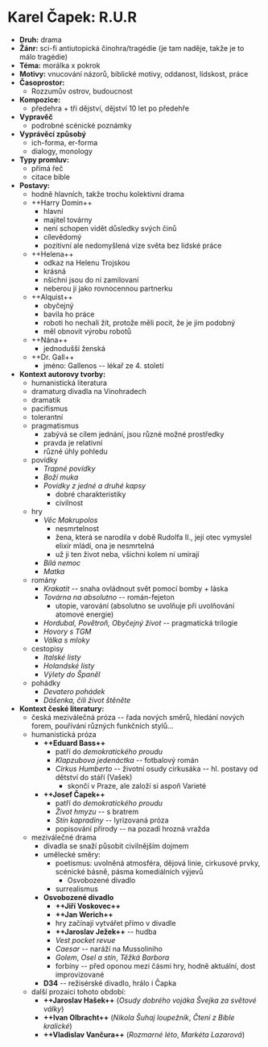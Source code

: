 # Karel Čapek: R.U.R

- __Druh:__ drama
- __Žánr:__ sci-fi antiutopická činohra/tragédie (je tam naděje, takže je to málo tragédie)
- __Téma:__ morálka x pokrok
- __Motivy:__ vnucování názorů, biblické motivy, oddanost, lidskost, práce
- __Časoprostor:__ 
	- Rozzumův ostrov, budoucnost
- __Kompozice:__
	- předehra + tři dějství, dějství 10 let po předehře
- __Vypravěč__
	- podrobné scénické poznámky 
- __Vyprávěcí způsobý__
	- ich-forma, er-forma
	- dialogy, monology
- __Typy promluv:__
	- přímá řeč
	- citace bible
- __Postavy:__
	- hodně hlavních, takže trochu kolektivní drama
	- ++Harry Domin++
		- hlavní
		- majitel továrny
		- není schopen vidět důsledky svých činů
		- cílevědomý
		- pozitivní ale nedomyšlená vize světa bez lidské práce
	- ++Helena++
		- odkaz na Helenu Trojskou
		- krásná
		- nšichni jsou do ní zamilovaní
		- neberou ji jako rovnocennou partnerku
	- ++Alquist++
		- obyčejný
		- bavila ho práce
		- roboti ho nechali žít, protože měli pocit, že je jim podobný
		- měl obnovit výrobu robotů
	- ++Nána++
		- jednodušší ženská
	- ++Dr. Gall++
		- jméno: Gallenos -- lékař ze 4. století
- __Kontext autorovy tvorby:__
	- humanistická literatura
	- dramaturg divadla na Vinohradech
	- dramatik
	- pacifismus
	- tolerantní
	- pragmatismus
		- zabývá se cílem jednání, jsou různé možné prostředky
		- pravda je relativní
		- různé úhly pohledu
	- povídky
		- _Trapné povídky_
		- _Boží muka_
		- _Povídky z jedné a druhé kapsy_
			- dobré charakteristiky
			- civilnost
	- hry
		- _Věc Makrupolos_
			- nesmrtelnost
			- žena, která se narodila v době Rudolfa II., její otec vymyslel elixír mládí, ona je nesmrtelná
			- už ji ten život neba, všichni kolem ní umírají
		- _Bílá nemoc_
		- _Matka_
	- romány
		- *Krakatit* -- snaha ovládnout svět pomocí bomby + láska
		- *Továrna na absolutno* -- román-fejeton
			- utopie, varování (absolutno se uvolňuje při uvolňování atomové energie)
		- *Hordubal, Povětroň, Obyčejný život* -- pragmatická trilogie
		- _Hovory s TGM_
		- _Válka s mloky_
	- cestopisy
		- _Italské listy_
		- _Holandské listy_
		- _Výlety do Španěl_
	- pohádky
		- _Devatero pohádek_
		- _Dášenka, čili život štěněte_
- __Kontext české literatury:__
	- česká meziválečná próza -- řada nových směrů, hledání nových forem, pouřívání různých funkčních stylů...
	- humanistická próza 
		- __++Eduard Bass++__
			- patří do *demokratického proudu*
			- *Klapzubova jedenáctka* -- fotbalový román
			- *Cirkus Humberto* -- životní osudy cirkusáka -- hl. postavy od dětství do stáří (Vašek)
				- skončí v Praze, ale založí si aspoň Varieté 
		- __++Josef Čapek++__
			- patří do *demokratického proudu*
 			- *Život hmyzu* -- s bratrem
 			- *Stín kapradiny* -- lyrizovaná próza
			- popisování přírody -- na pozadí hrozná vražda
	- meziválečné drama
		- divadla se snaží působit civilnějším dojmem
		- umělecké směry: 
			- poetismus: uvolněná atmosféra, dějová linie, cirkusové prvky, scénické básně, pásma komediálních výjevů
				- Osvobozené divadlo
			- surrealismus
		- __Osvobozené divadlo__
			- __++Jiří Voskovec++__
			- __++Jan Werich++__
			- hry začínají vytvářet přímo v divadle
			- __++Jaroslav Ježek++__ -- hudba
			- _Vest pocket revue_
			- _Caesar_ -- naráží na Mussoliniho
			- _Golem_, _Osel a stín_, _Těžká  Barbora_
			- forbíny -- před oponou mezi čásmi hry, hodně aktuální, dost improvizované
		- __D34__ -- režisérské divadlo, hrálo i Čapka
	- další prozaici tohoto období:
		- __++Jaroslav Hašek++__  (_Osudy dobrého vojáka Švejka za světové války_)
		- __++Ivan Olbracht++__ (_Nikola Šuhaj loupežník_, _Čtení z Bible kralické_)
		- __++Vladislav Vančura++__ (_Rozmarné léto_, _Markéta Lazarová_)